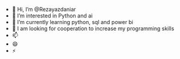 - 👋 Hi, I’m @Rezayazdaniar
- 👀 I’m interested in Python and ai
- 🌱 I’m currently learning python, sql and power bi 
- 💞️ I am looking for cooperation to increase my programming skills
- 📫
- 😄 
- ⚡ 

<!---
Rezayazdaniar/Rezayazdaniar is a ✨ special ✨ repository because its `README.md` (this file) appears on your GitHub profile.
You can click the Preview link to take a look at your changes.
--->
